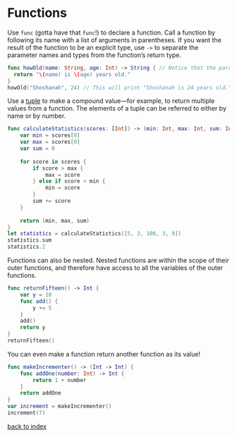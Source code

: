 # Functions

Use `func` (gotta have that `func`!) to declare a function. Call a function by following its name with a list of arguments in parentheses. If you want the result of the function to be an explicit type, use `->` to separate the parameter names and types from the function’s return type.
```swift
func howOld(name: String, age: Int) -> String { // Notice that the parameters themselves have explicit requirements for type
  return "\(name) is \(age) years old."
}
howOld("Shoshanah", 24) // This will print "Shoshanah is 24 years old."
```

Use a [tuple](./NewConcepts.md#tuples) to make a compound value—for example, to return multiple values from a function. The elements of a tuple can be referred to either by name or by number.
```swift
func calculateStatistics(scores: [Int]) -> (min: Int, max: Int, sum: Int) {
    var min = scores[0]
    var max = scores[0]
    var sum = 0
 
    for score in scores {
        if score > max {
            max = score
        } else if score < min {
            min = score
        }
        sum += score
    }
 
    return (min, max, sum)
}
let statistics = calculateStatistics([5, 3, 100, 3, 9])
statistics.sum
statistics.2
```

Functions can also be nested. Nested functions are within the scope of their outer functions, and therefore have access to all the variables of the outer functions.
```swift
func returnFifteen() -> Int {
    var y = 10
    func add() {
        y += 5
    }
    add()
    return y
}
returnFifteen()
```

You can even make a function return another function as its value!
```swift
func makeIncrementer() -> (Int -> Int) {
    func addOne(number: Int) -> Int {
        return 1 + number
    }
    return addOne
}
var increment = makeIncrementer()
increment(7)
```

[back to index](./README.md)
